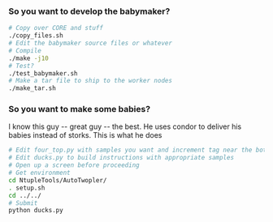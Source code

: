 ### So you want to develop the babymaker?
```bash
# Copy over CORE and stuff
./copy_files.sh
# Edit the babymaker source files or whatever
# Compile
./make -j10
# Test?
./test_babymaker.sh
# Make a tar file to ship to the worker nodes
./make_tar.sh
```

### So you want to make some babies?
I know this guy -- great guy -- the best. He uses condor to deliver his babies instead of storks.
This is what he does
```bash
# Edit four_top.py with samples you want and increment tag near the bottom
# Edit ducks.py to build instructions with appropriate samples
# Open up a screen before proceeding
# Get environment
cd NtupleTools/AutoTwopler/
. setup.sh
cd ../../
# Submit
python ducks.py
```
